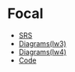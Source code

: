 # Focal

- [SRS](Documentation/SRS.md)
- [Diagrams(lw3)](Documentation/Diagrams(lw3).md)
- [Diagrams(lw4)](Documentation/Diagrams(lw4).md)
- [Code](src/Model/Data)